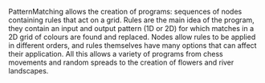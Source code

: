 PatternMatching allows the creation of programs: sequences of nodes containing rules that act on a grid. Rules are the main idea of the program, they contain an input and output pattern (1D or 2D) for which matches in a 2D grid of colours are found and replaced. Nodes allow rules to be applied in different orders, and rules themselves have many options that can affect their application. All this allows a variety of programs from chess movements and random spreads to the creation of flowers and river landscapes.
